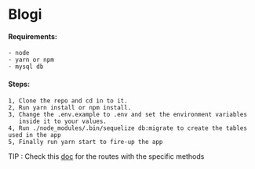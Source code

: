 # Blogi

#### Requirements:

    - node
    - yarn or npm
    - mysql db

#### Steps:

    1, Clone the repo and cd in to it.
    2, Run yarn install or npm install.
    3, Change the .env.example to .env and set the environment variables
       inside it to your values.
    4, Run ./node_modules/.bin/sequelize db:migrate to create the tables used in the app
    5, Finally run yarn start to fire-up the app

TIP : Check this [doc] for the routes with the specific methods

[doc]: https://docs.google.com/document/d/12uESAIVjZiW_fkInjprVuBcqFvtuMS_xYh_1HlxrOVc/edit?usp=sharing
